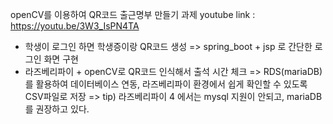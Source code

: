 openCV를 이용하여 QR코드 출근명부 만들기 
과제 youtube link : 
https://youtu.be/3W3_IsPN4TA

- 학생이 로그인 하면 학생증이랑 QR코드 생성 
  => spring_boot + jsp 로 간단한 로그인 화면 구현
- 라즈베리파이 + openCV로 QR코드 인식해서 출석 시간 체크 
  => RDS(mariaDB)를 활용하여 데이터베이스 연동, 라즈베리파이 환경에서 쉽게 확인할 수 있도록 CSV파일로 저장
  => tip) 라즈베리파이 4 에서는 mysql 지원이 안되고, mariaDB를 권장하고 있다. 
